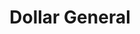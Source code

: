 ---
title: "Dollar General"
url: /baltimore/dollar-general-edmondson-avenue/
shop: variety store
---